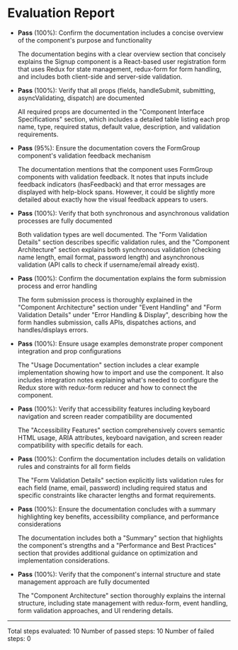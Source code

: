 # Evaluation Report

- **Pass** (100%): Confirm the documentation includes a concise overview of the component's purpose and functionality
  
  The documentation begins with a clear overview section that concisely explains the Signup component is a React-based user registration form that uses Redux for state management, redux-form for form handling, and includes both client-side and server-side validation.

- **Pass** (100%): Verify that all props (fields, handleSubmit, submitting, asyncValidating, dispatch) are documented
  
  All required props are documented in the "Component Interface Specifications" section, which includes a detailed table listing each prop name, type, required status, default value, description, and validation requirements.

- **Pass** (95%): Ensure the documentation covers the FormGroup component's validation feedback mechanism
  
  The documentation mentions that the component uses FormGroup components with validation feedback. It notes that inputs include feedback indicators (hasFeedback) and that error messages are displayed with help-block spans. However, it could be slightly more detailed about exactly how the visual feedback appears to users.

- **Pass** (100%): Verify that both synchronous and asynchronous validation processes are fully documented
  
  Both validation types are well documented. The "Form Validation Details" section describes specific validation rules, and the "Component Architecture" section explains both synchronous validation (checking name length, email format, password length) and asynchronous validation (API calls to check if username/email already exist).

- **Pass** (100%): Confirm the documentation explains the form submission process and error handling
  
  The form submission process is thoroughly explained in the "Component Architecture" section under "Event Handling" and "Form Validation Details" under "Error Handling & Display", describing how the form handles submission, calls APIs, dispatches actions, and handles/displays errors.

- **Pass** (100%): Ensure usage examples demonstrate proper component integration and prop configurations
  
  The "Usage Documentation" section includes a clear example implementation showing how to import and use the component. It also includes integration notes explaining what's needed to configure the Redux store with redux-form reducer and how to connect the component.

- **Pass** (100%): Verify that accessibility features including keyboard navigation and screen reader compatibility are documented
  
  The "Accessibility Features" section comprehensively covers semantic HTML usage, ARIA attributes, keyboard navigation, and screen reader compatibility with specific details for each.

- **Pass** (100%): Confirm the documentation includes details on validation rules and constraints for all form fields
  
  The "Form Validation Details" section explicitly lists validation rules for each field (name, email, password) including required status and specific constraints like character lengths and format requirements.

- **Pass** (100%): Ensure the documentation concludes with a summary highlighting key benefits, accessibility compliance, and performance considerations
  
  The documentation includes both a "Summary" section that highlights the component's strengths and a "Performance and Best Practices" section that provides additional guidance on optimization and implementation considerations.

- **Pass** (100%): Verify that the component's internal structure and state management approach are fully documented
  
  The "Component Architecture" section thoroughly explains the internal structure, including state management with redux-form, event handling, form validation approaches, and UI rendering details.

---

Total steps evaluated: 10
Number of passed steps: 10
Number of failed steps: 0